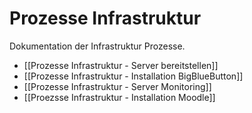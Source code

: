 # Prozesse Infrastruktur
Dokumentation der Infrastruktur Prozesse.

* [[Prozesse Infrastruktur - Server bereitstellen]]
* [[Prozesse Infrastruktur - Installation BigBlueButton]]
* [[Prozesse Infrastruktur - Server Monitoring]]
* [[Proezsse Infrastruktur - Installation Moodle]]